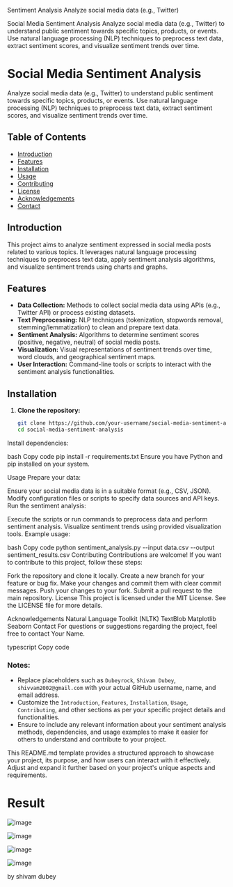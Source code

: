 Sentiment Analysis Analyze social media data (e.g., Twitter)

Social Media Sentiment Analysis Analyze social media data (e.g., Twitter) to understand public sentiment towards specific topics, products, or events. Use natural language processing (NLP) techniques to preprocess text data, extract sentiment scores, and visualize sentiment trends over time.
# Social Media Sentiment Analysis

Analyze social media data (e.g., Twitter) to understand public sentiment towards specific topics, products, or events. Use natural language processing (NLP) techniques to preprocess text data, extract sentiment scores, and visualize sentiment trends over time.

## Table of Contents

- [Introduction](#introduction)
- [Features](#features)
- [Installation](#installation)
- [Usage](#usage)
- [Contributing](#contributing)
- [License](#license)
- [Acknowledgements](#acknowledgements)
- [Contact](#contact)

## Introduction

This project aims to analyze sentiment expressed in social media posts related to various topics. It leverages natural language processing techniques to preprocess text data, apply sentiment analysis algorithms, and visualize sentiment trends using charts and graphs.

## Features

- **Data Collection:** Methods to collect social media data using APIs (e.g., Twitter API) or process existing datasets.
- **Text Preprocessing:** NLP techniques (tokenization, stopwords removal, stemming/lemmatization) to clean and prepare text data.
- **Sentiment Analysis:** Algorithms to determine sentiment scores (positive, negative, neutral) of social media posts.
- **Visualization:** Visual representations of sentiment trends over time, word clouds, and geographical sentiment maps.
- **User Interaction:** Command-line tools or scripts to interact with the sentiment analysis functionalities.

## Installation

1. **Clone the repository:**

   ```bash
   git clone https://github.com/your-username/social-media-sentiment-analysis.git
   cd social-media-sentiment-analysis
Install dependencies:

bash
Copy code
pip install -r requirements.txt
Ensure you have Python and pip installed on your system.

Usage
Prepare your data:

Ensure your social media data is in a suitable format (e.g., CSV, JSON).
Modify configuration files or scripts to specify data sources and API keys.
Run the sentiment analysis:

Execute the scripts or run commands to preprocess data and perform sentiment analysis.
Visualize sentiment trends using provided visualization tools.
Example usage:

bash
Copy code
python sentiment_analysis.py --input data.csv --output sentiment_results.csv
Contributing
Contributions are welcome! If you want to contribute to this project, follow these steps:

Fork the repository and clone it locally.
Create a new branch for your feature or bug fix.
Make your changes and commit them with clear commit messages.
Push your changes to your fork.
Submit a pull request to the main repository.
License
This project is licensed under the MIT License. See the LICENSE file for more details.

Acknowledgements
Natural Language Toolkit (NLTK)
TextBlob
Matplotlib
Seaborn
Contact
For questions or suggestions regarding the project, feel free to contact Your Name.

typescript
Copy code

### Notes:
- Replace placeholders such as `Dubeyrock`, `Shivam Dubey`, `shivvam2002@gmail.com` with your actual GitHub username, name, and email address.
- Customize the `Introduction`, `Features`, `Installation`, `Usage`, `Contributing`, and other sections as per your specific project details and functionalities.
- Ensure to include any relevant information about your sentiment analysis methods, dependencies, and usage examples to make it easier for others to understand and contribute to your project.

This README.md template provides a structured approach to showcase your project, its purpose, and how users  can interact with it effectively. Adjust and expand it further based on your project's unique aspects and requirements.




# Result 





![image](https://github.com/Dubeyrock/Brainwave_Matrix_Intern-.-Task-2-/assets/96882359/c798e7c6-33a6-4861-b005-738a9edb6d43)

![image](https://github.com/Dubeyrock/Brainwave_Matrix_Intern-.-Task-2-/assets/96882359/174ffbe6-5dda-4691-af1d-e50673873fe3)


![image](https://github.com/Dubeyrock/Brainwave_Matrix_Intern-.-Task-2-/assets/96882359/815a5c54-655f-46fb-a2f7-1f235ab7d3fd)

![image](https://github.com/Dubeyrock/Brainwave_Matrix_Intern-.-Task-2-/assets/96882359/254c9143-a2b2-4619-bfa6-6faac2c28caf)


by shivam dubey
